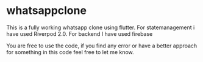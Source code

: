 # whatsappclone

This is a fully working whatsapp clone using flutter. 
For statemanagement i have used Riverpod 2.0.
For backend I have used firebase

You are free to use the code, if you find any error or have a better approach for something in this code feel free to let me know.
